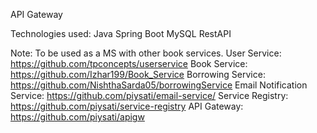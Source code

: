 API Gateway

Technologies used:
Java
Spring Boot
MySQL
RestAPI

Note: To be used as a MS with other book services.
User Service: https://github.com/tpconcepts/userservice
Book Service: https://github.com/Izhar199/Book_Service
Borrowing Service: https://github.com/NishthaSarda05/borrowingService
Email Notification Service: https://github.com/piysati/email-service/
Service Registry: https://github.com/piysati/service-registry
API Gateway: https://github.com/piysati/apigw
